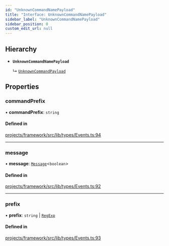 ```yaml
---
id: "UnknownCommandNamePayload"
title: "Interface: UnknownCommandNamePayload"
sidebar_label: "UnknownCommandNamePayload"
sidebar_position: 0
custom_edit_url: null
---
```


## Hierarchy

- **`UnknownCommandNamePayload`**

  ↳ [`UnknownCommandPayload`](UnknownCommandPayload)

## Properties

### commandPrefix

• **commandPrefix**: `string`

#### Defined in

[projects/framework/src/lib/types/Events.ts:94](https://github.com/sapphiredev/framework/blob/5a4898f6/src/lib/types/Events.ts#L94)

___

### message

• **message**: [`Message`](https://discord.js.org/#/docs/main/stable/class/Message)<`boolean`\>

#### Defined in

[projects/framework/src/lib/types/Events.ts:92](https://github.com/sapphiredev/framework/blob/5a4898f6/src/lib/types/Events.ts#L92)

___

### prefix

• **prefix**: `string` \| [`RegExp`](https://developer.mozilla.org/en-US/docs/Web/JavaScript/Reference/Global_Objects/RegExp)

#### Defined in

[projects/framework/src/lib/types/Events.ts:93](https://github.com/sapphiredev/framework/blob/5a4898f6/src/lib/types/Events.ts#L93)
